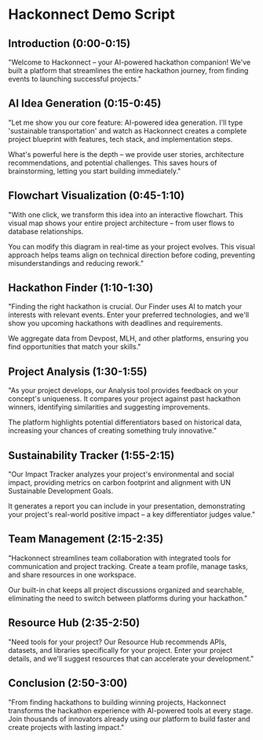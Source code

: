 # Hackonnect Demo Script

## Introduction (0:00-0:15)
"Welcome to Hackonnect – your AI-powered hackathon companion! We've built a platform that streamlines the entire hackathon journey, from finding events to launching successful projects."

## AI Idea Generation (0:15-0:45)
"Let me show you our core feature: AI-powered idea generation. I'll type 'sustainable transportation' and watch as Hackonnect creates a complete project blueprint with features, tech stack, and implementation steps.

What's powerful here is the depth – we provide user stories, architecture recommendations, and potential challenges. This saves hours of brainstorming, letting you start building immediately."

## Flowchart Visualization (0:45-1:10)
"With one click, we transform this idea into an interactive flowchart. This visual map shows your entire project architecture – from user flows to database relationships.

You can modify this diagram in real-time as your project evolves. This visual approach helps teams align on technical direction before coding, preventing misunderstandings and reducing rework."

## Hackathon Finder (1:10-1:30)
"Finding the right hackathon is crucial. Our Finder uses AI to match your interests with relevant events. Enter your preferred technologies, and we'll show you upcoming hackathons with deadlines and requirements.

We aggregate data from Devpost, MLH, and other platforms, ensuring you find opportunities that match your skills."

## Project Analysis (1:30-1:55)
"As your project develops, our Analysis tool provides feedback on your concept's uniqueness. It compares your project against past hackathon winners, identifying similarities and suggesting improvements.

The platform highlights potential differentiators based on historical data, increasing your chances of creating something truly innovative."

## Sustainability Tracker (1:55-2:15)
"Our Impact Tracker analyzes your project's environmental and social impact, providing metrics on carbon footprint and alignment with UN Sustainable Development Goals.

It generates a report you can include in your presentation, demonstrating your project's real-world positive impact – a key differentiator judges value."

## Team Management (2:15-2:35)
"Hackonnect streamlines team collaboration with integrated tools for communication and project tracking. Create a team profile, manage tasks, and share resources in one workspace.

Our built-in chat keeps all project discussions organized and searchable, eliminating the need to switch between platforms during your hackathon."

## Resource Hub (2:35-2:50)
"Need tools for your project? Our Resource Hub recommends APIs, datasets, and libraries specifically for your project. Enter your project details, and we'll suggest resources that can accelerate your development."

## Conclusion (2:50-3:00)
"From finding hackathons to building winning projects, Hackonnect transforms the hackathon experience with AI-powered tools at every stage. Join thousands of innovators already using our platform to build faster and create projects with lasting impact."